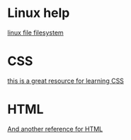 # Linux help
[linux file filesystem](https://www.linux.com/training-tutorials/linux-filesystem-explained/)


# CSS
[this is a great resource for learning CSS](https://cssreference.io/property/align-content/)


# HTML
[And another reference for HTML](https://htmlreference.io/)

